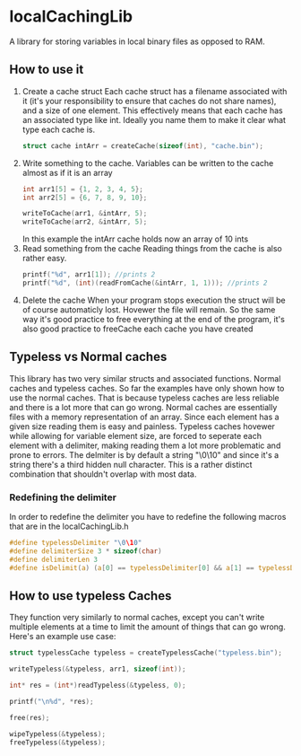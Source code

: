 # localCachingLib

A library for storing variables in local binary files as opposed to RAM.

## How to use it

1. Create a cache struct
    Each cache struct has a filename associated with it (it's your responsibility to ensure that caches do not share names), and a size of one element.
    This effectively means that each cache has an associated type like int. Ideally you name them to make it clear what type each cache is.
    ```C
    struct cache intArr = createCache(sizeof(int), "cache.bin");
    ```
2. Write something to the cache.
    Variables can be written to the cache almost as if it is an array
    ```C
    int arr1[5] = {1, 2, 3, 4, 5};
    int arr2[5] = {6, 7, 8, 9, 10};

    writeToCache(arr1, &intArr, 5);
    writeToCache(arr2, &intArr, 5);
    ```
    In this example the intArr cache holds now an array of 10 ints
3. Read something from the cache
    Reading things from the cache is also rather easy.
    ```C
    printf("%d", arr1[1]); //prints 2
    printf("%d", (int)(readFromCache(&intArr, 1, 1))); //prints 2
    ```
4. Delete the cache
    When your program stops execution the struct will be of course automaticly lost. Hovewer the file will remain. So the same way it's good practice to free everything at the end of the program, it's also good practice to freeCache each cache you have created


## Typeless vs Normal caches

This library has two very similar structs and associated functions. Normal caches and typeless caches. 
So far the examples have only shown how to use the normal caches. That is because typeless caches are less reliable and there is a lot more that can go wrong.
Normal caches are essentially files with a memory representation of an array. Since each element has a given size reading them is easy and painless.
Typeless caches hovewer while allowing for variable element size, are forced to seperate each element with a delimiter, making reading them a lot more problematic and prone to errors.
The delmiter is by default a string "\0\10" and since it's a string there's a third hidden null character. This is a rather distinct combination that shouldn't overlap with most data.

### Redefining the delimiter

In order to redefine the delimiter you have to redefine the following macros that are in the localCachingLib.h

```C
#define typelessDelimiter "\0\10"
#define delimiterSize 3 * sizeof(char)
#define delimiterLen 3
#define isDelimit(a) (a[0] == typelessDelimiter[0] && a[1] == typelessDelimiter[1] && a[2] == typelessDelimiter[2])
```

## How to use typeless Caches

They function very similarly to normal caches, except you can't write multiple elements at a time to limit the amount of things that can go wrong.  
Here's an example use case:

```C
struct typelessCache typeless = createTypelessCache("typeless.bin");

writeTypeless(&typeless, arr1, sizeof(int));

int* res = (int*)readTypeless(&typeless, 0);

printf("\n%d", *res);

free(res);

wipeTypeless(&typeless);
freeTypeless(&typeless);
```
